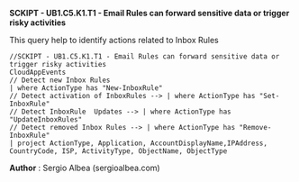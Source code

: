**SCKIPT - UB1.C5.K1.T1 - Email Rules can forward sensitive data or trigger risky activities**

This query help to identify actions related to Inbox Rules
```
//SCKIPT - UB1.C5.K1.T1 - Email Rules can forward sensitive data or trigger risky activities
CloudAppEvents
// Detect new Inbox Rules
| where ActionType has "New-InboxRule"
// Detect activation of InboxRules --> | where ActionType has "Set-InboxRule"
// Detect InboxRule  Updates --> | where ActionType has "UpdateInboxRules"
// Detect removed Inbox Rules --> | where ActionType has "Remove-InboxRule"
| project ActionType, Application, AccountDisplayName,IPAddress, CountryCode, ISP, ActivityType, ObjectName, ObjectType
```

**Author** : Sergio Albea (sergioalbea.com)
